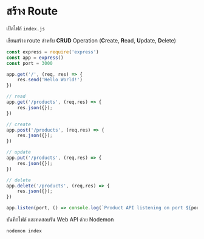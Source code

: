 
# สร้าง Route 

เปิดไฟล์ `index.js`

เขียนสร้าง route สำหรับ **CRUD** Operation (**C**reate, **R**ead, **U**pdate, **D**elete)

```js
const express = require('express')
const app = express()
const port = 3000

app.get('/', (req, res) => {
    res.send('Hello World!')
})

// read
app.get('/products', (req,res) => {
    res.json({});
})

// create
app.post('/products', (req,res) => {
    res.json({});
})

// update
app.put('/products', (req,res) => {
    res.json({});
})

// delete
app.delete('/products', (req,res) => {
    res.json({});
})

app.listen(port, () => console.log(`Product API listening on port ${port}!`))
```

บันทึกไฟล์ และทดสอบรัน Web API ด้วย Nodemon

```bash
nodemon index
```
